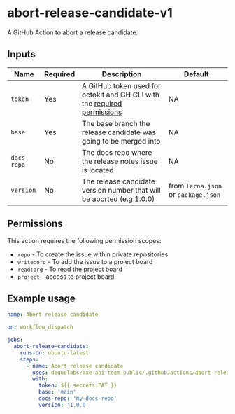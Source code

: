 # abort-release-candidate-v1

A GitHub Action to abort a release candidate.

## Inputs

| Name        | Required | Description                                                                              | Default                             |
| ----------- | -------- | ---------------------------------------------------------------------------------------- | ----------------------------------- |
| `token`     | Yes      | A GitHub token used for octokit and GH CLI with the [required permissions](#permissions) | NA                                  |
| `base`      | Yes      | The base branch the release candidate was going to be merged into                        | NA                                  |
| `docs-repo` | No       | The docs repo where the release notes issue is located                                   | NA                                  |
| `version`   | No       | The release candidate version number that will be aborted (e.g 1.0.0)                    | from `lerna.json` or `package.json` |

## Permissions

This action requires the following permission scopes:

- `repo` - To create the issue within private repositories
- `write:org` - To add the issue to a project board
- `read:org` - To read the project board
- `project` - access to project board

## Example usage

```yaml
name: Abort release candidate

on: workflow_dispatch

jobs:
  abort-release-candidate:
    runs-on: ubuntu-latest
    steps:
      - name: Abort release candidate
        uses: dequelabs/axe-api-team-public/.github/actions/abort-release-candidate-v1@main
        with:
          token: ${{ secrets.PAT }}
          base: 'main'
          docs-repo: 'my-docs-repo'
          version: '1.0.0'
```

